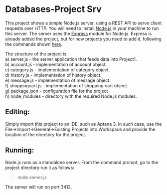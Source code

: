 <h1>Databases-Project Srv</h1>
This project shows a simple Node.js server, using a REST API
to serve client requests over HTTP. You will need to install 
<a href="http://nodejs.org/">Node.js</a> in your machine to 
run this server. The server uses the 
<a href="http://expressjs.com">Express</a> module for Node.js.
Express is already added the project, but for new projects you need
to add it, following the commands shown <a href="http://expressjs.com/guide.html">here</a>.
 
The structure of the project is: <br/>
a) server.js - the server application that feeds data into Project1.<br/>
b) account.js  - implementation of account object.<br/>
c) category.js  - implementation of category object.<br/>
d) history.js  - implementation of history object.<br/>
e) message.js  - implementation of message object.<br/>
f) shoppingcart.js  - implementation of shopping cart object.<br/>
g) package.json - configuration file for the project </br>
h) node_modules - directory with the required Node.js modules.<br/>

<h2>Editing:</h2>
Simply import this project to an IDE, such as Aptana 3. In such case,
use the File->Import->General->Existing Projects into Workspace
and provide the location of the directory for the project.

<h2>Running:</h2>
Node.js runs as a standalone server. From the command prompt, go to the 
project directory  run it as follows: <br/>

> node server.js </br>

The server will run on port 3412.

